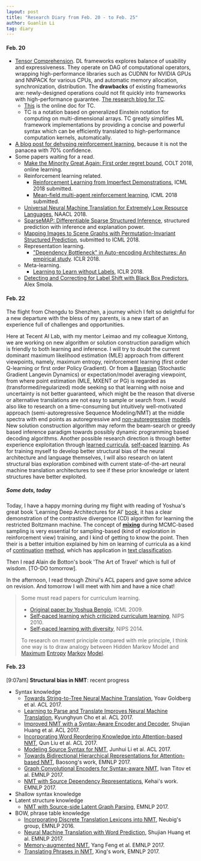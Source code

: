 ```yaml
---
layout: post
title: "Research Diary from Feb. 20 - to Feb. 25"
author: Guanlin Li
tag: diary
---
```


#### Feb. 20

- [Tensor Comprehension](https://arxiv.org/abs/1802.04730). DL frameworks explores balance of usability and expressiveness. They operate on DAG of computational operators, wrapping high-performance libraries such as CUDNN for NVIDIA GPUs and NNPACK for various CPUs, and automatic memory allocation, synchronization, distribution. The **drawbacks** of existing frameworks are: newly-designed operations could not fit quickly into frameworks with high-performance guarantee. [The research blog for TC](https://research.fb.com/announcing-tensor-comprehensions/). 
  - [This](https://facebookresearch.github.io/TensorComprehensions/) is the online doc for TC. 
  - TC is a notation based on generalized Einstein notation for computing on multi-dimensional arrays. TC greatly simplifies ML framework implementations by providing a concise and powerful syntax which can be efficiently translated to high-performance computation kernels, automatically. 
- [A blog post for dehyping reinforcement learning](https://www.alexirpan.com/2018/02/14/rl-hard.html), because it is not the panacea with 70% confidence. 
- Some papers waiting for a read. 
  - [Make the Minority Great Again: First order regret bound](https://arxiv.org/pdf/1802.03386.pdf), COLT 2018, online learning. 
  - Reinforcement learning related. 
    - [Reinforcement Learning from Imperfect Demonstrations](https://arxiv.org/pdf/1802.05313.pdf), ICML 2018 submitted. 
    - [Mean-field multi-agent reinforcement learning](https://arxiv.org/pdf/1802.05438.pdf), ICML 2018 submitted. 
  - [Universal Neural Machine Translation for Extremely Low Resource Languages](https://arxiv.org/pdf/1802.05368.pdf), NAACL 2018. 
  - [SparseMAP: Differentiable Sparse Structured Inference](https://arxiv.org/pdf/1802.04223.pdf), structured prediction with inference and explanation power. 
  - [Mapping Images to Scene Graphs with Permutation-Invariant Structured Prediction](https://arxiv.org/pdf/1802.05451.pdf), submitted to ICML 2018. 
  - Representation learning.
    - ["Dependency Bottleneck" in Auto-encoding Architectures: An empirical study](https://arxiv.org/pdf/1802.05408.pdf). ICLR 2018. 
  - Meta-learning.
    - [Learning to Learn without Labels](https://openreview.net/forum?id=ByoT9Fkvz), ICLR 2018.
  - [Detecting and Correcting for Label Shift with Black Box Predictors](https://arxiv.org/abs/1802.03916), Alex Smola. 




#### Feb. 22

The flight from Chengdu to Shenzhen, a journey which I felt so delightful for a new departure with the bless of my parents, is a new start of an experience full of challenges and opportunities. 

Here at Tecent AI Lab, with my mentor Leimao and my colleague Xintong, we are working on new algorithm or solution construction paradigm which is friendly to both learning and inference. I will try to doubt the current dominant maximum likelihood estimation (MLE) approach from different viewpoints, namely, maximum entropy, reinforcement learning (first order Q-learning or first order Policy Gradient). Or from a [Bayesian](https://www.ics.uci.edu/~welling/publications/papers/stoclangevin_v6.pdf) (Stochastic Gradient Langevin Dynamics) or expectation/model averaging viewpoint, from where point estimation (MLE, MXENT or PG) is regarded as (transformed/regularized) mode seeking so that learning with noise and uncertainty is not better guaranteed, which might be the reason that diverse or alternative translations are not easy to sample or search from. I would also like to research on a time-consuming but intuitively well-motivated approach (semi-autoregressive Sequence Modeling/NMT) at the middle spectra with end points as autoregressive and [non-autoregressive](https://arxiv.org/abs/1711.02281) [models](https://arxiv.org/pdf/1802.06901). New solution construction algorithm may reform the beam-search or greedy based inference paradigm towards possibly dynamic programming based decoding algorithms. Another possible research direction is through better experience exploitation through [learned curricula](https://ronan.collobert.com/pub/matos/2009_curriculum_icml.pdf), [self-paced](http://ai.stanford.edu/~pawan/publications/KPK-NIPS2010.pdf) [learning](https://papers.nips.cc/paper/5568-self-paced-learning-with-diversity.pdf). As for training myself to develop better structural bias of the neural architecture and language themselves, I will also research on latent structural bias exploration combined with current state-of-the-art neural machine translation architectures to see if these prior knowledge or latent structures have better exploited. 

##### Some dots, today

Today, I have a happy morning during my flight with reading of Yoshua's great book 'Learning Deep Architectures for AI' [book](https://www.iro.umontreal.ca/~lisa/pointeurs/TR1312.pdf), it has a clear demonstration of the contrastive divergence (CD) algorithm for learning the restricted Boltzmann machine. The concept of [**mixing**](https://stats.stackexchange.com/questions/223691/what-does-mixing-mean-in-sampling) during MCMC-based sampling is very essential for sampling-based (kind of exploration in reinforcement view) training, and I kind of getting to know the point. Then their is a better intuition explained by him on learning of curricula as a kind of [continuation](http://inis.jinr.ru/sl/M_Mathematics/MN_Numerical%20methods/MNd_Numerical%20calculus/Allogower%20Introduction.pdf) [method](http://www.jmlr.org/papers/volume17/gulchere16a/gulchere16a.pdf), which has application in [text classification](https://link.springer.com/content/pdf/10.1023/A:1007692713085.pdf). 

Then I read Alain de Botton's book 'The Art of Travel' which is full of wisdom. [TO-DO tomorrow]. 

In the afternoon, I read through Zhirui's ACL papers and gave some advice on revision. And tomorrow I will meet with him and have a nice chat! 

>Some must read papers for curriculum learning. 
>
>- [Original paper by Yoshua Bengio](https://ronan.collobert.com/pub/matos/2009_curriculum_icml.pdf), ICML 2009. 
>- [Self-paced learning which criticized curriculum learning](http://ai.stanford.edu/~pawan/publications/KPK-NIPS2010.pdf), NIPS 2010. 
>  - [Self-paced learning with diversity](https://papers.nips.cc/paper/5568-self-paced-learning-with-diversity.pdf), NIPS 2014. 
>
>To research on mxent principle compared with mle principle, I think one way is to draw analogy between Hidden Markov Model and [Maximum](http://www.ai.mit.edu/courses/6.891-nlp/READINGS/maxent.pdf) [Entropy](http://www.aclweb.org/anthology/W96-0213) [Markov](http://www.aclweb.org/anthology/W02-1001) [Model](http://www.aclweb.org/anthology/P02-1038). 



#### Feb. 23

[9:07am] **Structural bias in NMT**: recent progress

- Syntax knowledge
  - [Towards String-to-Tree Neural Machine Translation](), Yoav Goldberg et al. ACL 2017. 
  - [Learning to Parse and Translate Improves Neural Machine Translation](), Kyunghyun Cho et al. ACL 2017. 
  - [Improved NMT with a Syntax-Aware Encoder and Decoder](), Shujian Huang et al. ACL 2017. 
  - [Incorporating Word Reordering Knowledge into Attention-based NMT](), Qun Liu et al. ACL 2017. 
  - [Modeling Source Syntax for NMT](), Junhui Li et al. ACL 2017. 
  - [Towards Bidirectional Hierarchical Representations for Attention-based NMT](), Baosong's work, EMNLP 2017. 
  - [Graph Convolutional Encoders for Syntax-aware NMT](), Ivan Titov et al. EMNLP 2017. 
  - [NMT with Source Dependency Representations](), Kehai's work. EMNLP 2017. 
- Shallow syntax knowledge
- Latent structure knowledge
  - [NMT with Source-side Latent Graph Parsing](), EMNLP 2017. 
- BOW, phrase table knowledge
  - [Incorporating Discrete Translation Lexicons into NMT](), Neubig's group, EMNLP 2016.
  - [Neural Machine Translation with Word Prediction](), Shujian Huang et al. EMNLP 2017. 
  - [Memory-augmented NMT](), Yang Feng et al. EMNLP 2017. 
  - [Translating Phrases in NMT](), Xing's work, EMNLP 2017. 


